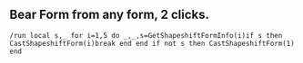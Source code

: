 ## Bear Form from any form, 2 clicks.
```
/run local s,_ for i=1,5 do _,_,s=GetShapeshiftFormInfo(i)if s then CastShapeshiftForm(i)break end end if not s then CastShapeshiftForm(1) end
```
